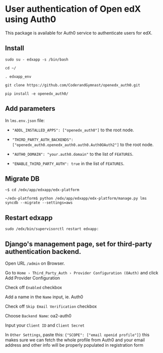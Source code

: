 # User authentication of Open edX using Auth0

This package is available for Auth0 service to authenticate users for edX.


## Install

`sudo su - edxapp -s /bin/bash`

`cd ~/`

`. edxapp_env`

`git clone https://github.com/CoderandGymnast/openedx_auth0.git`

`pip install -e openedx_auth0/`


## Add parameters

In `lms.env.json`  file:

- `"ADDL_INSTALLED_APPS": ["openedx_auth0"]` to the root node.

- `"THIRD_PARTY_AUTH_BACKENDS": ["openedx_auth0.openedx_auth0.auth0.Auth0OAuth2"]` to the root node.

- `"AUTH0_DOMAIN": "your.auth0.domain"` to the list of `FEATURES`.

- `"ENABLE_THIRD_PARTY_AUTH": true` in the list of `FEATURES`.


## Migrate DB

```
~$ cd /edx/app/edxapp/edx-platform
```

```
~/edx-platform$ python /edx/app/edxapp/edx-platform/manage.py lms syncdb --migrate --settings=aws
```


## Restart edxapp

`sudo /edx/bin/supervisorctl restart edxapp:`


## Django's management page, set for third-party authentication backend.

Open URL `/admin` on Browser.

Go to `Home › Third_Party_Auth › Provider Configuration (OAuth)` and click Add Provider Configuration

Check off `Enabled` checkbox

Add a name in the `Name` input, ie. Auth0

Check off `Skip Email Verification` checkbox

Choose `Backend Name`: oa2-auth0

Input your `Client ID` and `Client Secret`

In `Other Settings`, paste this: ```{"SCOPE": ["email openid profile"]}``` this makes sure we can fetch the whole profile from 
Auth0 and your email address and other info will be properly populated in registration form

 

